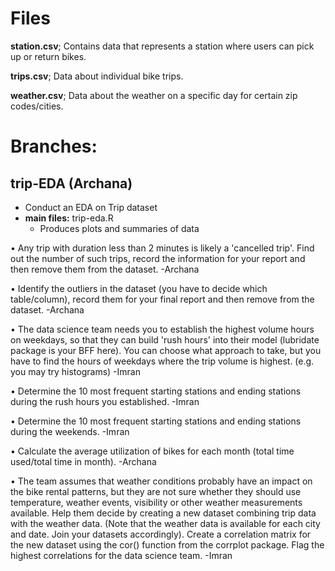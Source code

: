 # Files

**station.csv**; Contains data that represents a station where users can pick up or return bikes.

**trips.csv**; Data about individual bike trips.

**weather.csv**; Data about the weather on a specific day for certain zip codes/cities.

# Branches:
## trip-EDA (Archana)
- Conduct an EDA on Trip dataset
- **main files:** trip-eda.R
  - Produces plots and summaries of data
 

•	Any trip with duration less than 2 minutes is likely a 'cancelled trip'. Find out the number of such trips, record the information for your report and then remove them from the dataset.
  -Archana

•	Identify the outliers in the dataset (you have to decide which table/column), record them for your final report and then remove from the dataset.
  -Archana

•	The data science team needs you to establish the highest volume hours on weekdays, so that they can build 'rush hours' into their model (lubridate package is your BFF here). You can choose what approach to take, but you have to find the hours of weekdays where the trip volume is highest. (e.g. you may try histograms)
  -Imran

•	Determine the 10 most frequent starting stations and ending stations during the rush hours you established.
  -Imran

•	Determine the 10 most frequent starting stations and ending stations during the weekends.
  -Imran

•	Calculate the average utilization of bikes for each month (total time used/total time in month).
  -Archana

•	The team assumes that weather conditions probably have an impact on the bike rental patterns, but they are not sure whether they should use temperature, weather events, visibility or other weather measurements available. Help them decide by creating a new dataset combining trip data with the weather data. (Note that the weather data is available for each city and date. Join your datasets accordingly). Create a correlation matrix for the new dataset using the cor() function from the corrplot package. Flag the highest correlations for the data science team.
  -Imran
